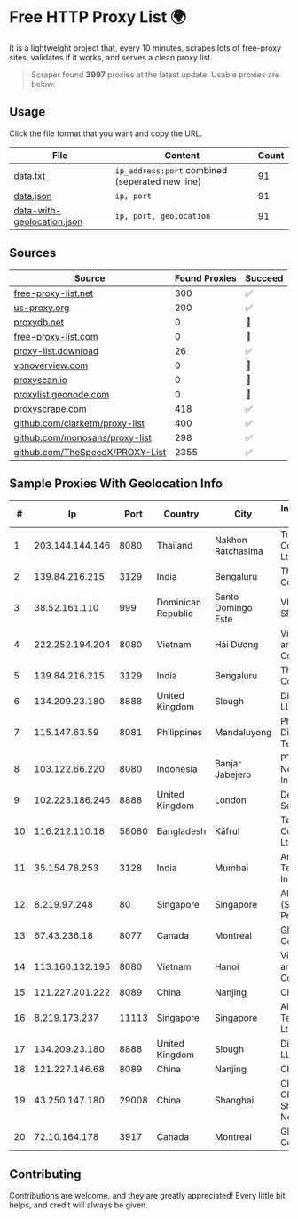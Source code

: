 
# Free HTTP Proxy List 🌍

It is a lightweight project that, every 10 minutes, scrapes lots of free-proxy sites, validates if it works, and serves a clean proxy list.


> Scraper found **3997** proxies at the latest update. Usable proxies are below.

## Usage

Click the file format that you want and copy the URL.


|File|Content|Count|
|----|-------|-----|
|[data.txt](https://raw.githubusercontent.com/themiralay/Proxy-List-World/master/data.txt)|`ip_address:port` combined (seperated new line)|91|
|[data.json](https://raw.githubusercontent.com/themiralay/Proxy-List-World/master/data.json)|`ip, port`|91|
|[data-with-geolocation.json](https://raw.githubusercontent.com/themiralay/Proxy-List-World/master/data-with-geolocation.json)|`ip, port, geolocation`|91|

## Sources

|Source|Found Proxies|Succeed|
|------|-------------|-------|
|[free-proxy-list.net](https://free-proxy-list.net)|300|✅|
|[us-proxy.org](https://www.us-proxy.org)|200|✅|
|[proxydb.net](http://proxydb.net)|0|🚫|
|[free-proxy-list.com](https://free-proxy-list.com/?page=&port=&type%5B%5D=http&type%5B%5D=https&up_time=0&search=Search)|0|🚫|
|[proxy-list.download](https://www.proxy-list.download/HTTP)|26|✅|
|[vpnoverview.com](https://vpnoverview.com/privacy/anonymous-browsing/free-proxy-servers)|0|🚫|
|[proxyscan.io](https://www.proxyscan.io)|0|🚫|
|[proxylist.geonode.com](https://proxylist.geonode.com/api/proxy-list?limit=300&page=1&sort_by=lastChecked&sort_type=desc&protocols=http,https)|0|🚫|
|[proxyscrape.com](https://api.proxyscrape.com/v2/?request=displayproxies&protocol=http&timeout=10000&country=all&ssl=all&anonymity=all)|418|✅|
|[github.com/clarketm/proxy-list](https://raw.githubusercontent.com/clarketm/proxy-list/master/proxy-list-raw.txt)|400|✅|
|[github.com/monosans/proxy-list](https://raw.githubusercontent.com/monosans/proxy-list/main/proxies/http.txt)|298|✅|
|[github.com/TheSpeedX/PROXY-List](https://raw.githubusercontent.com/TheSpeedX/PROXY-List/master/http.txt)|2355|✅|


## Sample Proxies With Geolocation Info

|#|Ip|Port|Country|City|Internet Service Provider|
|-|--|----|-------|----|-------------------------|
|1|203.144.144.146|8080|Thailand|Nakhon Ratchasima|True Internet Corporation CO. Ltd.|
|2|139.84.216.215|3129|India|Bengaluru|The Constant Company, LLC|
|3|38.52.161.110|999|Dominican Republic|Santo Domingo Este|VISNETWORK SRL|
|4|222.252.194.204|8080|Vietnam|Hải Dương|VietNam Post and Telecom Corporation|
|5|139.84.216.215|3129|India|Bengaluru|The Constant Company, LLC|
|6|134.209.23.180|8888|United Kingdom|Slough|DigitalOcean, LLC|
|7|115.147.63.59|8081|Philippines|Mandaluyong|Philippine Long Distance Telephone Co.|
|8|103.122.66.220|8080|Indonesia|Banjar Jabejero|PT. Jinom Network Indonesia|
|9|102.223.186.246|8888|United Kingdom|London|Dedicated Servers|
|10|116.212.110.18|58080|Bangladesh|Kāfrul|TelNET Communication Ltd|
|11|35.154.78.253|3128|India|Mumbai|Amazon Technologies Inc.|
|12|8.219.97.248|80|Singapore|Singapore|Alibaba Cloud (Singapore) Private Limited|
|13|67.43.236.18|8077|Canada|Montreal|GloboTech Communications|
|14|113.160.132.195|8080|Vietnam|Hanoi|VietNam Post and Telecom Corporation|
|15|121.227.201.222|8089|China|Nanjing|China Telecom|
|16|8.219.173.237|11113|Singapore|Singapore|Alibaba (US) Technology Co., Ltd.|
|17|134.209.23.180|8888|United Kingdom|Slough|DigitalOcean, LLC|
|18|121.227.146.68|8089|China|Nanjing|China Telecom|
|19|43.250.147.180|29008|China|Shanghai|China Unicom CHINA169 Shanghai Network|
|20|72.10.164.178|3917|Canada|Montreal|GloboTech Communications|



## Contributing

Contributions are welcome, and they are greatly appreciated! Every
little bit helps, and credit will always be given.

